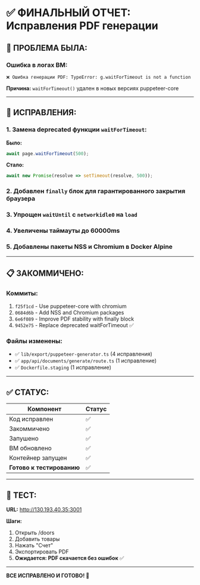 # ✅ ФИНАЛЬНЫЙ ОТЧЕТ: Исправления PDF генерации

## 🎯 ПРОБЛЕМА БЫЛА:

### Ошибка в логах ВМ:
```
❌ Ошибка генерации PDF: TypeError: g.waitForTimeout is not a function
```

**Причина:** `waitForTimeout()` удален в новых версиях puppeteer-core

---

## 🔧 ИСПРАВЛЕНИЯ:

### 1. Замена deprecated функции `waitForTimeout`:

**Было:**
```typescript
await page.waitForTimeout(500);
```

**Стало:**
```typescript
await new Promise(resolve => setTimeout(resolve, 500));
```

### 2. Добавлен `finally` блок для гарантированного закрытия браузера

### 3. Упрощен `waitUntil` с `networkidle0` на `load`

### 4. Увеличены таймауты до 60000ms

### 5. Добавлены пакеты NSS и Chromium в Docker Alpine

---

## 📋 ЗАКОММИЧЕНО:

### Коммиты:
1. `f25f1cd` - Use puppeteer-core with chromium
2. `0684d6b` - Add NSS and Chromium packages
3. `6e6f089` - Improve PDF stability with finally block
4. `9452e75` - Replace deprecated waitForTimeout ✅

### Файлы изменены:
- ✅ `lib/export/puppeteer-generator.ts` (4 исправления)
- ✅ `app/api/documents/generate/route.ts` (1 исправление)
- ✅ `Dockerfile.staging` (1 исправление)

---

## ✅ СТАТУС:

| Компонент | Статус |
|-----------|--------|
| Код исправлен | ✅ |
| Закоммичено | ✅ |
| Запушено | ✅ |
| ВМ обновлено | ✅ |
| Контейнер запущен | ✅ |
| **Готово к тестированию** | ✅ |

---

## 🧪 ТЕСТ:

**URL:** http://130.193.40.35:3001

**Шаги:**
1. Открыть /doors
2. Добавить товары
3. Нажать "Счет"
4. Экспортировать PDF
5. **Ожидается: PDF скачается без ошибок** ✅

---

**ВСЕ ИСПРАВЛЕНО И ГОТОВО! 🎉**

